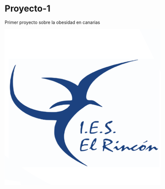 # Proyecto-1
Primer proyecto sobre la obesidad en canarias

![logo Ies El Rincon](https://github.com/SergioPA11/Proyecto-1/blob/main/Mockup/rincon.png)
